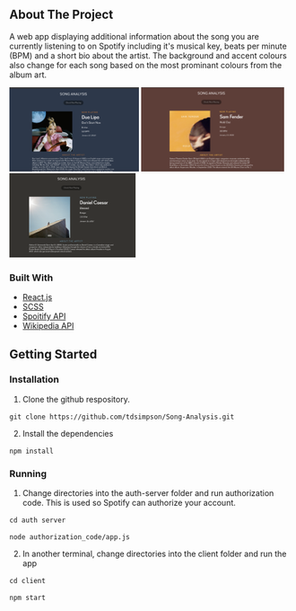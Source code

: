 <!-- ABOUT THE PROJECT -->
## About The Project

A web app displaying additional information about the song you are currently listening to on Spotify including it's musical key, beats per minute (BPM) and a short bio about the artist. The background and accent colours also change for each song based on the most prominant colours from the album art. 

<img src="images/example-dualipa-dontstartnow.png" height=150px> <img src="images/example-samfender-holdout.png" height=150px> 
<img src="images/example-danielcaesar-blessed.png" height=150px>

### Built With
* [React.js](https://reactjs.org/)
* [SCSS](https://sass-lang.com/documentation/syntax)
* [Spoitify API](https://developer.spotify.com/documentation/web-api/)
* [Wikipedia API](https://www.mediawiki.org/wiki/API:Main_page)


## Getting Started

### Installation
1. Clone the github respository.
```
git clone https://github.com/tdsimpson/Song-Analysis.git
```

2. Install the dependencies
```
npm install
```
### Running
1. Change directories into the auth-server folder and run authorization code. This is used so Spotify can authorize your account.
```
cd auth server
```
```
node authorization_code/app.js
```

2. In another terminal, change directories into the client folder and run the app
```
cd client
```
```
npm start
```


